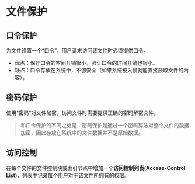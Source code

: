 # 文件保护

## 口令保护

为文件设置一个“口令”，用户请求访问该文件时必须提供口令。

- 优点：保存口令的空间开销很小，验证口令的时间开销也很小。
- 缺点：口令存放在系统中，不够安全（如果系统被入侵就能直接获取文件的内容）。

## 密码保护

使用“密码”对文件加密，访问文件时需要提供正确的密码解密文件。

> 和口令保护的不同之处是：密码保护是通过一个密码算法对整个文件的数据加密，因此存放在系统中的文件数据并不是原始数据。

## 访问控制

在每个文件的文件控制块或索引节点中增加一个**访问控制列表(Access-Control List)**，列表中记录每个用户对于该文件所拥有的权限。